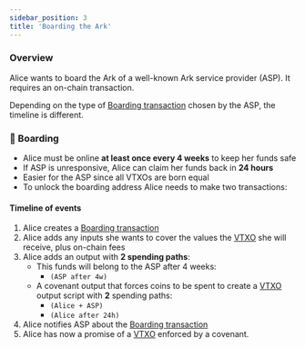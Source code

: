 ```yaml
---
sidebar_position: 3
title: 'Boarding the Ark'
---
```


### Overview

Alice wants to board the Ark of a well-known Ark service provider (ASP). It requires an on-chain transaction.

Depending on the type of [Boarding transaction](/docs/learn/concepts#boarding-transaction) chosen by the ASP, the timeline is different.

### 🧳 Boarding

- Alice must be online **at least once every 4 weeks** to keep her funds safe
- If ASP is unresponsive, Alice can claim her funds back in **24 hours**
- Easier for the ASP since all VTXOs are born equal
- To unlock the boarding address Alice needs to make two transactions:

#### Timeline of events

1. Alice creates a [Boarding transaction](/docs/learn/concepts#boarding-transaction)
2. Alice adds any inputs she wants to cover the values the [VTXO](/docs/learn/concepts#vtxo) she will receive, plus on-chain fees
3. Alice adds an output with **2 spending paths**:
   - This funds will belong to the ASP after 4 weeks:
     - `(ASP after 4w)`
   - A covenant output that forces coins to be spent to create a [VTXO](/docs/learn/concepts#vtxo) output script with **2** spending paths:
     - `(Alice + ASP)`
     - `(Alice after 24h)`
4. Alice notifies ASP about the [Boarding transaction](/docs/learn/concepts#boarding-transaction)
5. Alice has now a promise of a [VTXO](/docs/learn/concepts#vtxo) enforced by a covenant.
